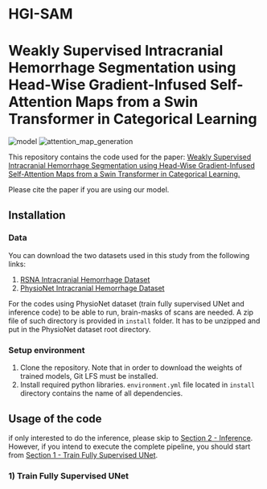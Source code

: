 # HGI-SAM
# Weakly Supervised Intracranial Hemorrhage Segmentation using Head-Wise Gradient-Infused Self-Attention Maps from a Swin Transformer in Categorical Learning

<p>
    <img src="https://github.com/ah-rasoulian/HGI-SAM/blob/master/extra/images/model.png"  alt="model"/>
    <img src="https://github.com/ah-rasoulian/HGI-SAM/blob/master/extra/images/attention_map_generation.png" alt="attention_map_generation"/>
</p>

This repository contains the code used for the paper: [Weakly Supervised Intracranial Hemorrhage Segmentation using Head-Wise Gradient-Infused Self-Attention Maps from a Swin Transformer in Categorical Learning.](https://arxiv.org/abs/2304.04902)

Please cite the paper if you are using our model.

## Installation

### Data
You can download the two datasets used in this study from the following links:
1) [RSNA Intracranial Hemorrhage Dataset](https://www.kaggle.com/competitions/rsna-intracranial-hemorrhage-detection/data)
2) [PhysioNet Intracranial Hemorrhage Dataset](https://physionet.org/content/ct-ich/1.3.1/)

For the codes using PhysioNet dataset (train fully supervised UNet and inference code) to be able to run, brain-masks of scans are needed. A zip file of such directory is provided in `install` folder.
It has to be unzipped and put in the PhysioNet dataset root directory.

### Setup environment
1) Clone the repository. Note that in order to download the weights of trained models, Git LFS must be installed.
2) Install required python libraries. `environment.yml` file located in `install` directory contains the name of all dependencies.

## Usage of the code
if only interested to do the inference, please skip to [Section 2 - Inference](#2-inference). However, if you intend to execute the complete pipeline, you should start from [Section 1 - Train Fully Supervised UNet](#1-train-fully-supervised-unet).

### 1) Train Fully Supervised UNet
